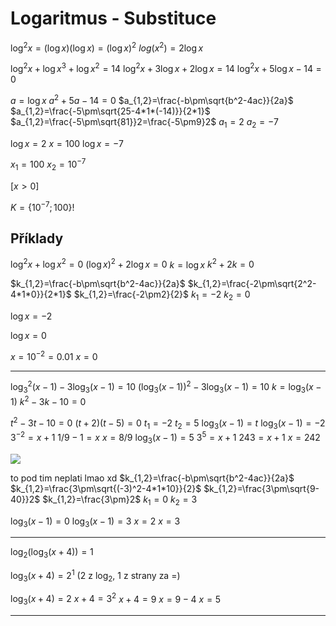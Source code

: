 # Logaritmus - Substituce

$\log^2x=(\log x)(\log x)=(\log x)^2$
$log(x^2)=2\log x$

$\log^2x+\log x^3+\log x^2=14$
$\log^2x+3\log x+2\log x=14$
$\log^2x+5\log x-14=0$

$a=\log x$
$a^2+5a-14=0$
$a_{1,2}=\frac{-b\pm\sqrt{b^2-4ac}}{2a}$
$a_{1,2}=\frac{-5\pm\sqrt{25-4*1*(-14)}}{2*1}$
$a_{1,2}=\frac{-5\pm\sqrt{81}}2=\frac{-5\pm9}2$
$a_1=2$
$a_2=-7$

$\log x=2$
$x=100$
$\log x = -7$

$x_1=100$
$x_2=10^{-7}$

$[x>0]$

$K=\{10^{-7};100\}$!



## Příklady


$\log^2x+\log x^2=0$
$(\log x)^2+2\log x=0$
$k=\log x$
$k^2+2k=0$

$k_{1,2}=\frac{-b\pm\sqrt{b^2-4ac}}{2a}$
$k_{1,2}=\frac{-2\pm\sqrt{2^2-4*1*0}}{2*1}$
$k_{1,2}=\frac{-2\pm2}{2}$
$k_1=-2$
$k_2=0$

$\log x=-2$

$\log x=0$

$x=10^{-2}=0.01$
$x=0$

---

$\log^2_3(x-1)-3\log_3(x-1)=10$
$(\log_3(x-1))^2-3\log_3(x-1)=10$
$k=\log_3(x-1)$
$k^2-3k-10=0$

$t^2-3t-10=0$
$(t+2)(t-5)=0$
$t_1=-2$
$t_2=5$
$\log_3(x-1)=t$
$\log_3(x-1)=-2$
$3^{-2}=x+1$
$1/9-1=x$
$x=8/9$
$\log_3(x-1)=5$
$3^5=x+1$
$243=x+1$
$x=242$

![](Pasted%20image%2020221219193816.png)

to pod tim neplati lmao xd
$k_{1,2}=\frac{-b\pm\sqrt{b^2-4ac}}{2a}$
$k_{1,2}=\frac{3\pm\sqrt{(-3)^2-4*1*10}}{2}$
$k_{1,2}=\frac{3\pm\sqrt{9-40}}2$
$k_{1,2}=\frac{3\pm}2$
$k_1=0$
$k_2=3$

$\log_3(x-1)=0$
$\log_3(x-1)=3$
$x=2$
$x=3$

---

$\log_2(\log_3(x+4))=1$

$\log_3(x+4)=2^1$
($2$ z $\log_2$, $1$ z strany za =)

$\log_3(x+4)=2$
$x+4=3^2$
$x+4=9$
$x=9-4$
$x=5$

---

